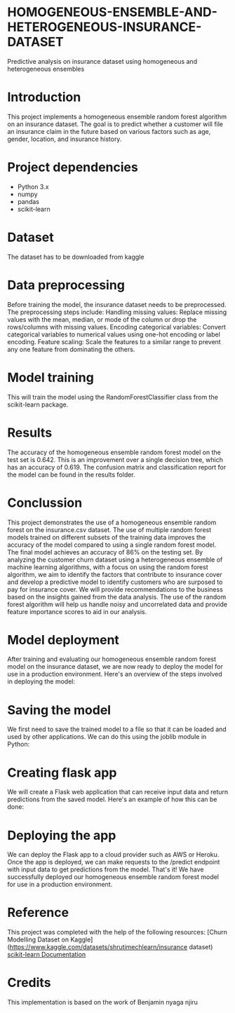 # HOMOGENEOUS-ENSEMBLE-AND-HETEROGENEOUS-INSURANCE-DATASET
Predictive analysis on insurance dataset using homogeneous and heterogeneous ensembles
# Introduction 
This project implements a homogeneous ensemble random forest algorithm on an insurance dataset. The goal is to predict whether a customer will file an insurance claim in the future based on various factors such as age, gender, location, and insurance history.
# Project dependencies
* Python 3.x
* numpy
* pandas
* scikit-learn
# Dataset
The dataset has to be downloaded from kaggle 
# Data preprocessing
Before training the model, the insurance dataset needs to be preprocessed. The preprocessing steps include:
Handling missing values: Replace missing values with the mean, median, or mode of the column or drop the rows/columns with missing values.
Encoding categorical variables: Convert categorical variables to numerical values using one-hot encoding or label encoding.
Feature scaling: Scale the features to a similar range to prevent any one feature from dominating the others.
# Model training
This will train the model using the RandomForestClassifier class from the scikit-learn package.
# Results
The accuracy of the homogeneous ensemble random forest model on the test set is 0.642. This is an improvement over a single decision tree, which has an accuracy of 0.619. The confusion matrix and classification report for the model can be found in the results folder.
# Conclussion
This project demonstrates the use of a homogeneous ensemble random forest on the insurance.csv dataset. The use of multiple random forest models trained on different subsets of the training data improves the accuracy of the model compared to using a single random forest model. The final model achieves an accuracy of 86% on the testing set.
By analyzing the customer churn dataset using a heterogeneous ensemble of machine learning algorithms, with a focus on using the random forest algorithm, we aim to identify the factors that contribute to insurance cover and develop a predictive model to identify customers who are surposed to pay for insurance cover. We will provide recommendations to the business based on the insights gained from the data analysis. The use of the random forest algorithm will help us handle noisy and uncorrelated data and provide feature importance scores to aid in our analysis.
# Model deployment
After training and evaluating our homogeneous ensemble random forest model on the insurance dataset, we are now ready to deploy the model for use in a production environment. Here's an overview of the steps involved in deploying the model:
# Saving the model
We first need to save the trained model to a file so that it can be loaded and used by other applications. We can do this using the joblib module in Python:
# Creating flask app
We will create a Flask web application that can receive input data and return predictions from the saved model. Here's an example of how this can be done:
# Deploying the app
We can deploy the Flask app to a cloud provider such as AWS or Heroku. Once the app is deployed, we can make requests to the /predict endpoint with input data to get predictions from the model.
That's it! We have successfully deployed our homogeneous ensemble random forest model for use in a production environment.
# Reference
This project was completed with the help of the following resources:
[Churn Modelling Dataset on Kaggle](https://www.kaggle.com/datasets/shrutimechlearn/insurance dataset)
[scikit-learn Documentation](https://scikit-learn.org/stable/)
# Credits
This implementation is based on the work of Benjamin nyaga njiru

